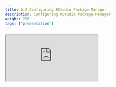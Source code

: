 ```yaml
---
title: 6.2 Configuring RStudio Package Manager
description: Configuring RStudio Package Manager
weight: 250
tags: ["presentation"]
---
```


<!-- source: <a href="https://colorado.rstudio.com/rsc/team-admin/configure-rspm" target="_blank">team-admin/configure-rspm</a> -->
<div class="xaringan-column">
  <div class="responsive-container-xaringan">
    <div class="animated-r-wrapper">
      <div class="animated-r-vertical">
        <div class="animated-r-circle"></div>
      </div>
      <div class="animated-r-diagonal"></div>
    </div>
    <iframe 
      src="https://colorado.rstudio.com/rsc/team-admin/configure-rspm" 
          gesture="media"  allow="encrypted-media" allowfullscreen
          scrolling="no">
    </iframe>
  </div>
</div>
